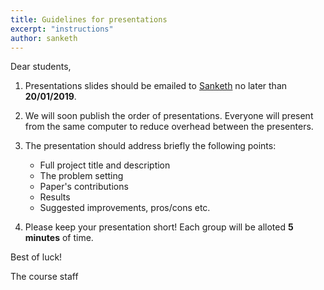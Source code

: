 ```yaml
---
title: Guidelines for presentations
excerpt: "instructions"
author: sanketh
---
```


Dear students,

1. Presentations slides should be emailed to [Sanketh](mailto:sanketh@cs.technion.ac.il) no later than **20/01/2019**. 

1. We will soon publish the order of presentations. Everyone will present from the same computer to reduce overhead between the presenters.

1. The presentation should address briefly the following points:
	- Full project title and description
	- The problem setting
	- Paper's contributions
	- Results
	- Suggested improvements, pros/cons etc.

1. Please keep your presentation short! Each group will be alloted **5 minutes** of time.

Best of luck!

The course staff